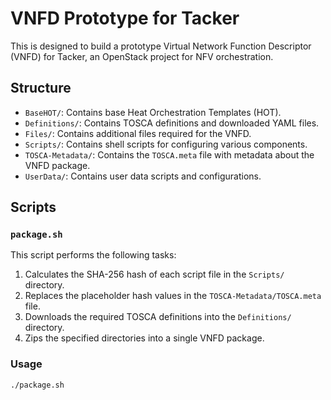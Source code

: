 # VNFD Prototype for Tacker

This is designed to build a prototype Virtual Network Function Descriptor (VNFD) for Tacker, an OpenStack project for NFV orchestration.

## Structure

- `BaseHOT/`: Contains base Heat Orchestration Templates (HOT).
- `Definitions/`: Contains TOSCA definitions and downloaded YAML files.
- `Files/`: Contains additional files required for the VNFD.
- `Scripts/`: Contains shell scripts for configuring various components.
- `TOSCA-Metadata/`: Contains the `TOSCA.meta` file with metadata about the VNFD package.
- `UserData/`: Contains user data scripts and configurations.

## Scripts

### `package.sh`

This script performs the following tasks:
1. Calculates the SHA-256 hash of each script file in the `Scripts/` directory.
2. Replaces the placeholder hash values in the `TOSCA-Metadata/TOSCA.meta` file.
3. Downloads the required TOSCA definitions into the `Definitions/` directory.
4. Zips the specified directories into a single VNFD package.

### Usage

```sh
./package.sh